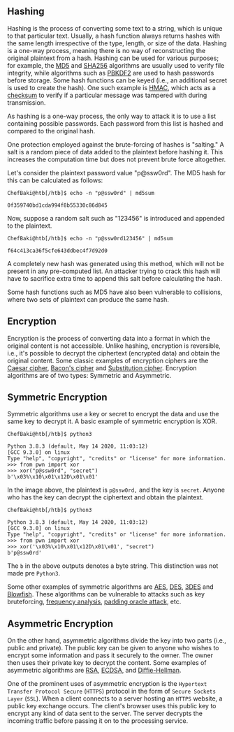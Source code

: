 ## Hashing

Hashing is the process of converting some text to a string, which is unique to that particular text. Usually, a hash function always returns hashes with the same length irrespective of the type, length, or size of the data. Hashing is a one-way process, meaning there is no way of reconstructing the original plaintext from a hash. Hashing can be used for various purposes; for example, the [MD5](https://en.wikipedia.org/wiki/MD5) and [SHA256](https://en.wikipedia.org/wiki/SHA-2) algorithms are usually used to verify file integrity, while algorithms such as [PBKDF2](https://en.wikipedia.org/wiki/PBKDF2) are used to hash passwords before storage. Some hash functions can be keyed (i.e., an additional secret is used to create the hash). One such example is [HMAC](https://en.wikipedia.org/wiki/HMAC), which acts as a [checksum](https://en.wikipedia.org/wiki/Checksum) to verify if a particular message was tampered with during transmission.

As hashing is a one-way process, the only way to attack it is to use a list containing possible passwords. Each password from this list is hashed and compared to the original hash.

One protection employed against the brute-forcing of hashes is "salting." A salt is a random piece of data added to the plaintext before hashing it. This increases the computation time but does not prevent brute force altogether.

Let's consider the plaintext password value "p@ssw0rd". The MD5 hash for this can be calculated as follows:

```shell-session
ChefBaki@htb[/htb]$ echo -n "p@ssw0rd" | md5sum

0f359740bd1cda994f8b55330c86d845
```

Now, suppose a random salt such as "123456" is introduced and appended to the plaintext.

```shell-session
ChefBaki@htb[/htb]$ echo -n "p@ssw0rd123456" | md5sum

f64c413ca36f5cfe643ddbec4f7d92d0
```

A completely new hash was generated using this method, which will not be present in any pre-computed list. An attacker trying to crack this hash will have to sacrifice extra time to append this salt before calculating the hash.

Some hash functions such as MD5 have also been vulnerable to collisions, where two sets of plaintext can produce the same hash.

## Encryption

Encryption is the process of converting data into a format in which the original content is not accessible. Unlike hashing, encryption is reversible, i.e., it's possible to decrypt the ciphertext (encrypted data) and obtain the original content. Some classic examples of encryption ciphers are the [Caesar cipher](https://en.wikipedia.org/wiki/Caesar_cipher), [Bacon's cipher](https://en.wikipedia.org/wiki/Bacon%27s_cipher) and [Substitution cipher](https://en.wikipedia.org/wiki/Substitution_cipher). Encryption algorithms are of two types: Symmetric and Asymmetric.

## Symmetric Encryption

Symmetric algorithms use a key or secret to encrypt the data and use the same key to decrypt it. A basic example of symmetric encryption is XOR.

```shell-session
ChefBaki@htb[/htb]$ python3

Python 3.8.3 (default, May 14 2020, 11:03:12) 
[GCC 9.3.0] on linux
Type "help", "copyright", "credits" or "license" for more information.
>>> from pwn import xor
>>> xor("p@ssw0rd", "secret")
b'\x03%\x10\x01\x12D\x01\x01'
```

In the image above, the plaintext is `p@ssw0rd,` and the key is `secret`. Anyone who has the key can decrypt the ciphertext and obtain the plaintext.

```shell-session
ChefBaki@htb[/htb]$ python3

Python 3.8.3 (default, May 14 2020, 11:03:12) 
[GCC 9.3.0] on linux
Type "help", "copyright", "credits" or "license" for more information.
>>> from pwn import xor
>>> xor('\x03%\x10\x01\x12D\x01\x01', "secret")
b'p@ssw0rd'
```

The `b` in the above outputs denotes a byte string. This distinction was not made pre `Python3`.

Some other examples of symmetric algorithms are [AES](https://en.wikipedia.org/wiki/Advanced_Encryption_Standard), [DES](https://en.wikipedia.org/wiki/Data_Encryption_Standard), [3DES](https://en.wikipedia.org/wiki/Triple_DES) and [Blowfish](https://en.wikipedia.org/wiki/Blowfish_(cipher)#The_algorithm). These algorithms can be vulnerable to attacks such as key bruteforcing, [frequency analysis](https://en.wikipedia.org/wiki/Frequency_analysis), [padding oracle attack](https://en.wikipedia.org/wiki/Padding_oracle_attack), etc.

## Asymmetric Encryption

On the other hand, asymmetric algorithms divide the key into two parts (i.e., public and private). The public key can be given to anyone who wishes to encrypt some information and pass it securely to the owner. The owner then uses their private key to decrypt the content. Some examples of asymmetric algorithms are [RSA](https://en.wikipedia.org/wiki/RSA_(cryptosystem)), [ECDSA](https://en.wikipedia.org/wiki/Elliptic_Curve_Digital_Signature_Algorithm), and [Diffie-Hellman](https://en.wikipedia.org/wiki/Diffie%E2%80%93Hellman_key_exchange).

One of the prominent uses of asymmetric encryption is the `Hypertext Transfer Protocol Secure` (`HTTPS`) protocol in the form of `Secure Sockets Layer` (`SSL`). When a client connects to a server hosting an `HTTPS` website, a public key exchange occurs. The client's browser uses this public key to encrypt any kind of data sent to the server. The server decrypts the incoming traffic before passing it on to the processing service.